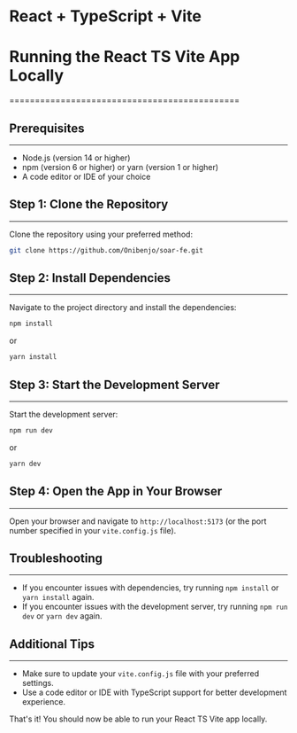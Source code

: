 # React + TypeScript + Vite

# Running the React TS Vite App Locally
=============================================

## Prerequisites
---------------

* Node.js (version 14 or higher)
* npm (version 6 or higher) or yarn (version 1 or higher)
* A code editor or IDE of your choice

## Step 1: Clone the Repository
-----------------------------

Clone the repository using your preferred method:
```bash
git clone https://github.com/Onibenjo/soar-fe.git
```

## Step 2: Install Dependencies
-----------------------------

Navigate to the project directory and install the dependencies:
```bash
npm install
```
or
```bash
yarn install
```

## Step 3: Start the Development Server
--------------------------------------

Start the development server:
```bash
npm run dev
```
or
```bash
yarn dev
```

## Step 4: Open the App in Your Browser
--------------------------------------

Open your browser and navigate to `http://localhost:5173` (or the port number specified in your `vite.config.js` file).

## Troubleshooting
-----------------

* If you encounter issues with dependencies, try running `npm install` or `yarn install` again.
* If you encounter issues with the development server, try running `npm run dev` or `yarn dev` again.

## Additional Tips
-----------------

* Make sure to update your `vite.config.js` file with your preferred settings.
* Use a code editor or IDE with TypeScript support for better development experience.

That's it! You should now be able to run your React TS Vite app locally.